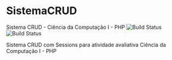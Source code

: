 # SistemaCRUD
Sistema CRUD - Ciência da Computação I - PHP
![Build Status](https://img.shields.io/badge/PHP-7.4.6-blue)
![Build Status](https://img.shields.io/badge/MariaDB-10.4.13-blue)

Sistema CRUD com Sessions para atividade avaliativa
Ciência da Computação I - PHP

